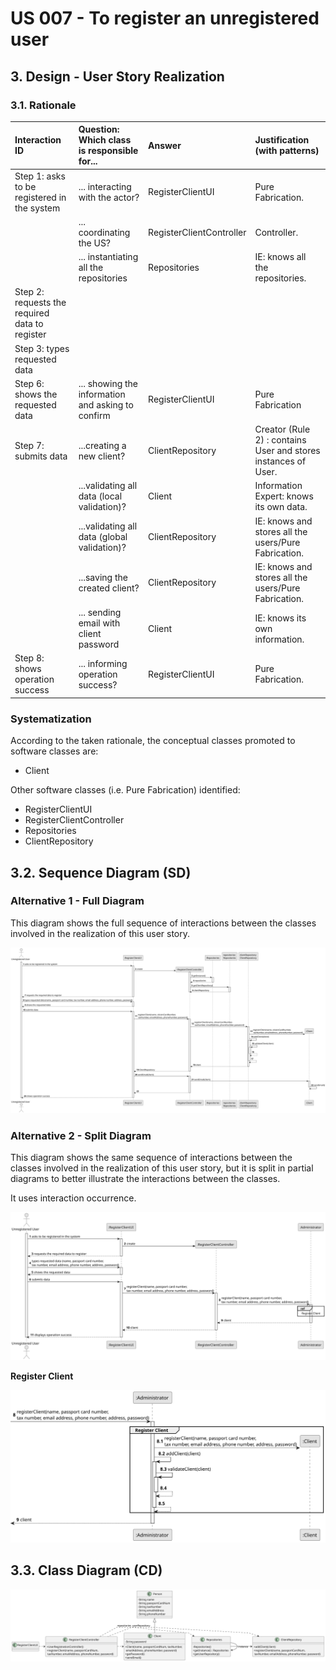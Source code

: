 # US 007 - To register an unregistered user 

## 3. Design - User Story Realization 

### 3.1. Rationale


| Interaction ID                                  | Question: Which class is responsible for...        | Answer                   | Justification (with patterns)                                  |
|:------------------------------------------------|:---------------------------------------------------|:-------------------------|:---------------------------------------------------------------|
| Step 1: asks to be registered in the system  		 | 	... interacting with the actor?                   | RegisterClientUI         | Pure Fabrication.                                              |
| 			  		                                         | 	... coordinating the US?                          | RegisterClientController | Controller.                                                    |
| 			  		                                         | 	... instantiating all the repositories            | Repositories             | IE: knows all the repositories.                                |
| Step 2: requests the required data to register  |                                                    |                          |                                                                |
| Step 3: types requested data  		                | 							                                            |                          |                                                                |
| Step 6: shows the requested data                | 	... showing the information and asking to confirm | RegisterClientUI         | Pure Fabrication                                               |
| Step 7: submits data   		                       | 	...creating a new client?                         | ClientRepository         | Creator (Rule 2) : contains User and stores instances of User. |
| 		                                              | 	...validating all data (local validation)?        | Client                   | Information Expert: knows its own data.                        |
|                                                 | ...validating all data (global validation)?        | ClientRepository         | IE: knows and stores all the users/Pure Fabrication.           |
| 	 	                                             | 	...saving the created client?                     | ClientRepository         | IE: knows and stores all the users/Pure Fabrication.           |              
| 		                                              | 	... sending email with client password            | Client                   | IE: knows its own information.                                 | 
| Step 8: shows operation success  		             | 	... informing operation success?                  | RegisterClientUI         | Pure Fabrication.                                              | 

### Systematization ##

According to the taken rationale, the conceptual classes promoted to software classes are: 

 * Client

Other software classes (i.e. Pure Fabrication) identified: 

 * RegisterClientUI  
 * RegisterClientController
 * Repositories
 * ClientRepository


## 3.2. Sequence Diagram (SD)

### Alternative 1 - Full Diagram

This diagram shows the full sequence of interactions between the classes involved in the realization of this user story.

![Sequence Diagram - Full](svg/us007-sequence-diagram-full.svg)

### Alternative 2 - Split Diagram

This diagram shows the same sequence of interactions between the classes involved in the realization of this user story, but it is split in partial diagrams to better illustrate the interactions between the classes.

It uses interaction occurrence.

![Sequence Diagram - split](svg/us007-sequence-diagram-split.svg)

**Register Client**

![Sequence Diagram - Partial - Register Client](svg/us007-sequence-diagram-partial-register-client.svg)

## 3.3. Class Diagram (CD)

![Class Diagram](svg/us007-class-diagram.svg)